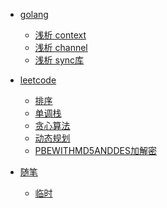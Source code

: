 - [golang]()
    * [浅析 context](golang/go_context.md)
    * [浅析 channel](golang/go_channel.md)
    * [浅析 sync库](golang/go_sync.md)
   
- [leetcode]()
    * [排序](leetcode/排序.md)
    * [单调栈](leetcode/单调栈.md)
    * [贪心算法](leetcode/贪心算法.md)
    * [动态规划](leetcode/动态规划.md)
    * [PBEWITHMD5ANDDES加解密](golang/PBEWITHMD5ANDDES.md)

- [随笔]()
    * [临时](other/临时.md)
